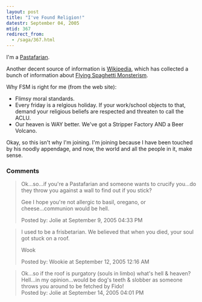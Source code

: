```yaml
---
layout: post
title: "I've Found Religion!"
datestr: September 04, 2005
mtid: 367
redirect_from:
  - /saga/367.html
---
```


I'm a <a href="http://www.venganza.org/" title="Open Letter">Pastafarian</a>.

Another decent source of information is <a href="http://en.wikipedia.org/" title="Wikipedia">Wikipedia</a>, which has collected a bunch of information about <a href="http://en.wikipedia.org/wiki/Flying_Spaghetti_Monsterism" title="Flying Spaghetti Monsterism">Flying Spaghetti Monsterism</a>.

Why FSM is right for me (from the web site):
<ul>
<li>Flimsy moral standards.</li>
<li>Every friday is a relgious holiday. If your work/school objects to that, demand your religious beliefs are respected and threaten to call the ACLU.</li>
<li>Our heaven is WAY better. We've got a Stripper Factory AND a Beer Volcano.</li>
</ul>

Okay, so this isn't why I'm joining.  I'm joining because I have been touched by his noodly appendage, and now, the world and all the people in it, make sense.

### Comments

<blockquote>
Ok...so...if you're a Pastafarian and someone wants to crucify you...do they throw you against a wall to find out if you stick?

Gee I hope you're not allergic to basil, oregano, or cheese...communion would be hell.
<div class="post-meta">Posted by: Jolie at September  9, 2005 04:33 PM</div> </blockquote>
<blockquote>
I used to be a frisbetarian.  We believed that when you died, your soul got stuck on a roof.

Wook
<div class="post-meta">Posted by: Wookie at September 12, 2005 12:16 AM</div> </blockquote>
<blockquote>
Ok...so if the roof is purgatory (souls in limbo) what's hell & heaven?  Hell...in my opinion...would be dog's teeth & slobber as someone throws you around to be fetched by Fido!
<div class="post-meta">Posted by: Jolie at September 14, 2005 04:01 PM</div> </blockquote>

